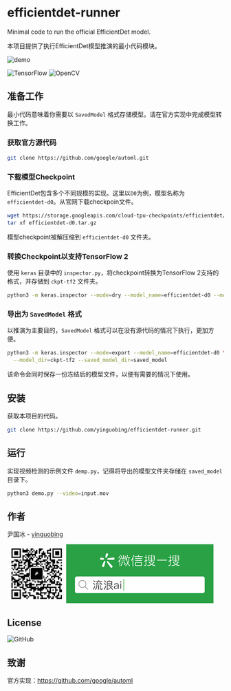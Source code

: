 # efficientdet-runner
Minimal code to run the official EfficientDet model.

本项目提供了执行EfficientDet模型推演的最小代码模块。

![demo](https://user-images.githubusercontent.com/10267910/109780319-dd277080-7c41-11eb-9704-e4db863f1bdc.gif)

![TensorFlow](https://img.shields.io/badge/TensorFlow-v2.4-brightgreen)
![OpenCV](https://img.shields.io/badge/OpenCV-v4.5-brightgreen)

## 准备工作
最小代码意味着你需要以 `SavedModel` 格式存储模型。请在官方实现中完成模型转换工作。

### 获取官方源代码
```bash
git clone https://github.com/google/automl.git
```

### 下载模型Checkpoint
EfficientDet包含多个不同规模的实现。这里以`D0`为例，模型名称为 `efficientdet-d0`。从官网下载checkpoin文件。

```bash
wget https://storage.googleapis.com/cloud-tpu-checkpoints/efficientdet/coco/efficientdet-d0.tar.gz
tar xf efficientdet-d0.tar.gz
```

模型checkpoint被解压缩到 `efficientdet-d0` 文件夹。

### 转换Checkpoint以支持TensorFlow 2
使用 `keras` 目录中的 `inspector.py`，将checkpoint转换为TensorFlow 2支持的格式，并存储到 `ckpt-tf2` 文件夹。

```bash
python3 -m keras.inspector --mode=dry --model_name=efficientdet-d0 --model_dir=efficientdet-d0 --export_ckpt=ckpt-tf2/efficientdet-d0
```

### 导出为 `SavedModel` 格式
以推演为主要目的，`SavedModel` 格式可以在没有源代码的情况下执行，更加方便。

```bash
python3 -m keras.inspector --mode=export --model_name=efficientdet-d0 \
  --model_dir=ckpt-tf2 --saved_model_dir=saved_model
```

该命令会同时保存一份冻结后的模型文件，以便有需要的情况下使用。

## 安装
获取本项目的代码。

```bash
git clone https://github.com/yinguobing/efficientdet-runner.git
```

## 运行
实现视频检测的示例文件 `demp.py`，记得将导出的模型文件夹存储在 `saved_model` 目录下。

```bash
python3 demo.py --video=input.mov
```

## 作者
尹国冰 - [yinguobing](https://yinguobing.com/)

![wechat](docs/wechat.png)

## License
![GitHub](https://img.shields.io/github/license/yinguobing/efficientdet-runner)

## 致谢
官方实现：https://github.com/google/automl
